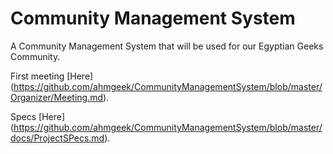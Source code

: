 Community Management System
=========================

A Community Management System that will be used for our Egyptian Geeks Community.

First meeting [Here] (https://github.com/ahmgeek/CommunityManagementSystem/blob/master/Organizer/Meeting.md).

Specs [Here] (https://github.com/ahmgeek/CommunityManagementSystem/blob/master/docs/ProjectSPecs.md).
